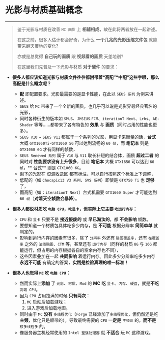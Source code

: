# 光影与材质基础概念

---
> 鉴于光影与材质在改善 `MC 画质` 上 **相辅相成**，故在此将两者放在一起讲述。
>
> 在这之前，很多人估计都会好奇，为什么 **一个几兆的光影压缩文件包** 就能带来翻天覆地的变化?
>
> 亦或是总觉得 **自己玩的画质** 跟 **视频看的画质** 天差地别?
>
> 在这里我们先普及一下光影与材质 **对于硬件** 的要求：

- **很多人都应该知道光影与材质文件往往都附带着“高配”“中配”这些字眼，那么高配是什么概念呢？**

    - **配** 即配置要求。光影最需要的是显卡性能，在此以 `SEUS 系列` 为例来讲述。
    - `SEUS` 给 `MC` 带来了一个全新的画质，也几乎可以说是光影界最经典著名的光影，
    - 同时各种衍生的版本如 `SMUS`、`JMSEUS` `FCM`、`iterationT Next`、`Lrbs`、`AE-Shader` 等等……都带来了各有特色的 **效果** 与 **画质**（同时占用的性能也更多）。
    - `SEUS V10` ~ `SEUS V11` 都属于一个系列的光影，用显卡来衡量的话，**台式** 大概 `GTX1050Ti-GTX1060 5G` 可以达到流畅的 `60 帧`，而 **笔记本**
      则是 `GTX1060 6G` 才有同样的帧数，
    - `SEUS Renewed 系列` 属于 `V10` 与 `V11` 取长补短的结合体，画质 **超过二者** 的同时对 **性能要求没有上升很多**，目前 **笔记本** 大概 `GTX1650` 可以达到 `60 帧`，**
      台式** 则是 `GTX1060 6G`。
    - 剩下的光影在 [资源收录区](https://shaoxiu.net/files/) 都有标注，可以自行按照这个标准上下调整，
    - 低配的（如 `Chocapic13 V3 系列`、`SVS 系列`）即使是 `GTX750 Ti` 也 **足够** 了，
    - 而高配（如：`iterationT Next`）台式机需要 `GTX1660 Super` 才可能达到 `60 帧`（**对着天空帧数会暴降**）。


- **很多人都说材质吃 `电脑 CPU`，`吃显卡`，但实际上它主要 `吃运行内存`：**

    - `CPU` 和 `显卡` 只要不是 **接近报废的** 或 **早已淘汰的**，都 **不会影响** 帧数。
    - 要想知道一个材质包具体吃多少内存，是 **不可能** 根据分辨率 **简简单单** 就判定的，
    - 影响到运行内存的因素有很多，除了 `分辨率` 外还有 `贴图覆盖率`，还有 `在覆盖率` 之外的 `法线贴图`、`CTM` 等，甚至还有 `运行内存`（同样的材质 `8G` 与 `16G`
      都能运行，但占用的内存根据各自的空余内存也不同），
    - 这些因素叠加在一起 **共同影响** 着运行内存。因此多少分辨率吃多少内存 **永远不可能** 有确定的答案，**实践是检验真理的唯一标准！**


- **很多人也觉得 `MC` 吃 `电脑 CPU`：**

    - 然而实际上**添加** 了 `光影`、`材质`、`Mod` 的 **MC** **吃** `显卡`、`内存`、`硬盘`，就是**不吃** `高端 CPU`。
    - 因为 `CPU` 占用拉满的时候 **只有两次**：
        1. `MC` 启动后加载游戏；
        2. 进入游戏后加载地图。
    - 同时由于 `MC` **没有** `多线程优化`（`Forge` 已经添加了`多线程优化`，但仍然还是吃 **主频**，优化只是顺带的），导致最终需要的 `CPU` **一定是** `主频高` 的，**而不是** `核多线程多`
      的。
    - 像服务器主机经常使用的 `Intel 至强处理器` 就 **不适合** 玩 `MC` 这种游戏。
